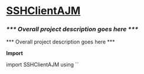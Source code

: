 # <u>SSHClientAJM</u>
### <i>*** Overall project description goes here ***</i>


*** Overall project description goes here ***

<b>Import</b>

import SSHClientAJM using ``